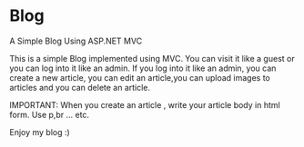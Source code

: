 # Blog
A Simple Blog Using ASP.NET MVC

This is a simple Blog implemented using MVC. You can visit it like a guest or you can log into it like an admin. If you log into it like an admin, you can create a new article, you can edit an article,you can upload images to articles and you can delete an article. 

IMPORTANT: When you create an article , write your article body in html form. Use p,br ... etc.

Enjoy my blog :)
